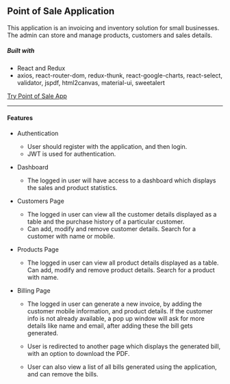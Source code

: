 ## Point of Sale Application

This application is an invoicing and inventory solution for small businesses. The admin can store and manage products, customers and sales details.

##### Built with 

- React and Redux
- axios, react-router-dom, redux-thunk, react-google-charts, react-select, validator, jspdf, html2canvas, material-ui, sweetalert

[Try Point of Sale App](https://my-invoicing-app.herokuapp.com/)

------

#### Features

- Authentication 

  - User should register with the application, and then login.
  - JWT is used for authentication.

- Dashboard

  - The logged in user will have access to a dashboard which displays the sales and product statistics.

- Customers Page

  - The logged in user can view all the customer details displayed as a table and the purchase history of a particular customer.
  - Can add, modify and remove customer details. Search for a customer with name or mobile.

- Products Page

  - The logged in user can view all product details displayed as a table. Can add, modify and remove product details. Search for a product with name.

- Billing Page

  - The logged in user can generate a new invoice, by adding the customer mobile information, and product details. If the customer info is not already available, a pop up window will ask for more details like name and email, after adding these the bill gets generated.

  - User is redirected to another page which displays the generated bill, with an option to download the PDF. 

  - User can also view a list of all bills generated using the application, and can remove the bills.

    



